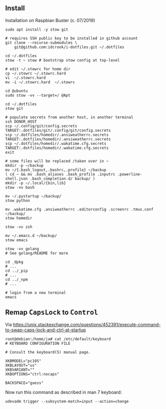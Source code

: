 Install
-------

Installation on Raspbian Buster (c. 07/2019)

```shell
sudo apt install -y stow git

# requires SSH public key to be installed in github account
git clone --recurse-submodules \
    git@github.com:idcrook/i-dotfiles.git ~/.dotfiles

cd ~/.dotfiles
stow -t ~ stow # bootstrap stow config at top-level

# edit ~/.stowrc for home dir
cp ~/.stowrc ~/.stowrc.hard
vi  ~/.stowrc.hard
mv -i ~/.stowrc.hard  ~/.stowrc

cd @ubuntu
sudo stow -vv --target=/ @Apt

cd ~/.dotfiles
stow git

# populate secrets from another host, in another terminal
ssh DONOR_HOST
scp ~/.config/git/config.secrets  TARGET:.dotfiles/git/.config/git/config.secrets
scp ~/.dotfiles/homedir/.ansiweatherrc.secrets  TARGET:.dotfiles/homedir/.ansiweatherrc.secrets
scp ~/.dotfiles/homedir/.wakatime.cfg.secrets TARGET:.dotfiles/homedir/.wakatime.cfg.secrets
exit

# some files will be replaced /taken over in ~
mkdir -p ~/backup
mv ~/{.bash_logout,.bashrc,.profile} ~/backup
( cd ~ && mv .bash_aliases .bash_profile .inputrc .powerline-shell.json .bash_completion.d/ backup/ )
mkdir -p ~/.local/{bin,lib}
stow -vv bash

mv ~/.pystartup ~/backup/
stow python

mv .wakatime.cfg .ansiweatherrc .editorconfig .screenrc .tmux.conf ~/backup/
stow homedir

stow -vv zsh

mv ~/.emacs.d ~/backup/
stow emacs

stow -vv golang
# See golang/README for more

cd _dpkg
# ...
cd ../_pip
# ...
cd ../_npm
# ...

# login from a new terminal
emacs
```

Remap <kbd>CapsLock</kbd> to <kbd>Control</kbd>
-----------------------------------------------

Via https://unix.stackexchange.com/questions/452391/execute-command-to-swap-caps-lock-and-ctrl-at-startup

```
root@debian:/home/ja# cat /etc/default/keyboard
# KEYBOARD CONFIGURATION FILE

# Consult the keyboard(5) manual page.

XKBMODEL="pc105"
XKBLAYOUT="us"
XKBVARIANT=""
XKBOPTIONS="ctrl:nocaps"

BACKSPACE="guess"
```

Now run this command as described in man 7 keyboard:

```
udevadm trigger --subsystem-match=input --action=change
```
